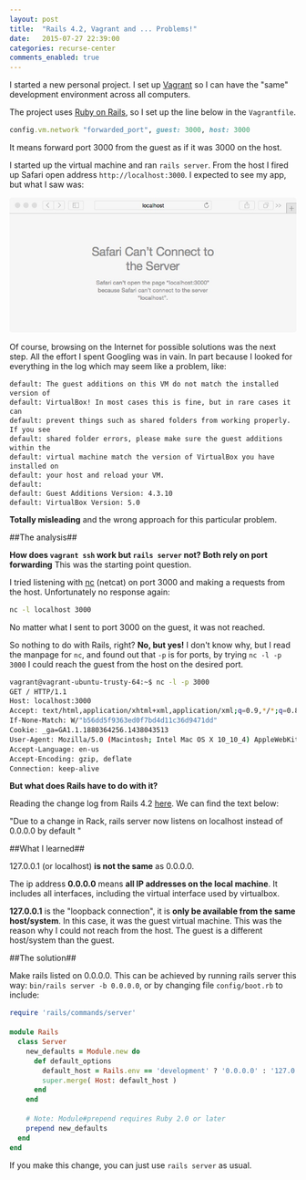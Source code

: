 ```yaml
---
layout: post
title:  "Rails 4.2, Vagrant and ... Problems!"
date:   2015-07-27 22:39:00
categories: recurse-center
comments_enabled: true
---
```


I started a new personal project. I set up [Vagrant][1] so I can have the "same" development environment across all computers.

The project uses [Ruby on Rails][2], so I set up the line below in the `Vagrantfile`.

```Ruby
config.vm.network "forwarded_port", guest: 3000, host: 3000
```
It means forward port 3000 from the guest as if it was 3000 on the host.

I started up the virtual machine and ran `rails server`. From the host I fired up Safari open address `http://localhost:3000`. I expected to see my app, but what I saw was:

![CannotOpen](/public/CannotOpen.jpg "Can`t connect")

Of course, browsing on the Internet for possible solutions was the next step. All the effort I spent Googling was in vain. In part because I looked for everything in the log which may seem like a problem, like:

    default: The guest additions on this VM do not match the installed version of
    default: VirtualBox! In most cases this is fine, but in rare cases it can
    default: prevent things such as shared folders from working properly. If you see
    default: shared folder errors, please make sure the guest additions within the
    default: virtual machine match the version of VirtualBox you have installed on
    default: your host and reload your VM.
    default:
    default: Guest Additions Version: 4.3.10
    default: VirtualBox Version: 5.0

**Totally misleading** and the wrong approach for this particular problem.

##The analysis##

**How does `vagrant ssh` work but `rails server` not? Both rely on port forwarding** This was the starting point question.

I tried listening with [nc][3] (netcat) on port 3000 and making a requests from the host. Unfortunately no response again:

```Bash
nc -l localhost 3000
```

No matter what I sent to port 3000 on the guest, it was not reached.

So nothing to do with Rails, right? **No, but yes!** I don't know why, but I read the manpage for `nc`, and found out that `-p` is for ports, by trying `nc -l -p 3000` I could reach the guest from the host on the desired port.

```Bash
vagrant@vagrant-ubuntu-trusty-64:~$ nc -l -p 3000
GET / HTTP/1.1
Host: localhost:3000
Accept: text/html,application/xhtml+xml,application/xml;q=0.9,*/*;q=0.8
If-None-Match: W/"b56dd5f9363ed0f7bd4d11c36d9471dd"
Cookie: _ga=GA1.1.1880364256.1438043513
User-Agent: Mozilla/5.0 (Macintosh; Intel Mac OS X 10_10_4) AppleWebKit/600.7.12 (KHTML, like Gecko) Version/8.0.7 Safari/600.7.12
Accept-Language: en-us
Accept-Encoding: gzip, deflate
Connection: keep-alive
```

**But what does Rails have to do with it?**

Reading the change log from Rails 4.2 [here][4]. We can find the text below:

"Due to a change in Rack, rails server now listens on localhost instead of 0.0.0.0 by default "

##What I learned##

127.0.0.1 (or localhost) **is not the same** as 0.0.0.0. 

The ip address **0.0.0.0** means **all IP addresses on the local machine**. It includes all interfaces, including the virtual interface used by virtualbox.

**127.0.0.1** is the "loopback connection", it is **only be available from the same host/system**. In this case, it was the guest virtual machine. This was the reason why I could not reach from the host. The guest is a different host/system than the guest. 

##The solution##

Make rails listed on 0.0.0.0. This can be achieved by running rails server this way: `bin/rails server -b 0.0.0.0`, or by changing file `config/boot.rb` to include:

```Ruby
require 'rails/commands/server'

module Rails
  class Server
    new_defaults = Module.new do
      def default_options        
        default_host = Rails.env == 'development' ? '0.0.0.0' : '127.0.0.1'
        super.merge( Host: default_host )
      end
    end

    # Note: Module#prepend requires Ruby 2.0 or later
    prepend new_defaults
  end
end
```
If you make this change, you can just use `rails server` as usual.

[1]: https://www.vagrantup.com
[2]: http://rubyonrails.org
[3]: http://netcat.sourceforge.net
[4]: http://guides.rubyonrails.org/4_2_release_notes.html#default-host-for-rails-server